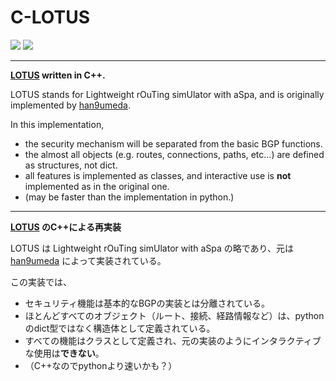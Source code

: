 # C-LOTUS

![](https://img.shields.io/badge/-C++-00599C.svg?logo=cplusplus)
![](https://img.shields.io/badge/-Work%20In%20Progress-orange)

<hr>

**[LOTUS](https://github.com/han9umeda/LOTUS) written in C++.**

LOTUS stands for Lightweight rOuTing simUlator with aSpa, and is originally implemented by [han9umeda](https://github.com/han9umeda).

In this implementation,
- the security mechanism will be separated from the basic BGP functions.
- the almost all objects (e.g. routes, connections, paths, etc...) are defined as structures, not dict.
- all features is implemented as classes, and interactive use is **not** implemented as in the original one.
- (may be faster than the implementation in python.)


<hr>

**[LOTUS](https://github.com/han9umeda/LOTUS) のC++による再実装**

LOTUS は Lightweight rOuTing simUlator with aSpa の略であり、元は [han9umeda](https://github.com/han9umeda) によって実装されている。

この実装では、
- セキュリティ機能は基本的なBGPの実装とは分離されている。
- ほとんどすべてのオブジェクト（ルート、接続、経路情報など）は、pythonのdict型ではなく構造体として定義されている。
- すべての機能はクラスとして定義され、元の実装のようにインタラクティブな使用は**できない**。
- （C++なのでpythonより速いかも？）
